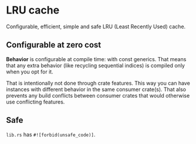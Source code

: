 # LRU cache

Configurable, efficient, simple and safe LRU (Least Recently Used) cache.

## Configurable at zero cost

**Behavior** is configurable at compile time: with const generics. That means that any extra
behavior (like recycling sequential indices) is compiled only when you opt for it.

That is intentionally not done through crate features. This way you can have instances with
different behavior in the same consumer crate(s). That also prevents any build conflicts between
consumer crates that would otherwise use conflicting features.

## Safe

`lib.rs` has `#![forbid(unsafe_code)]`.
